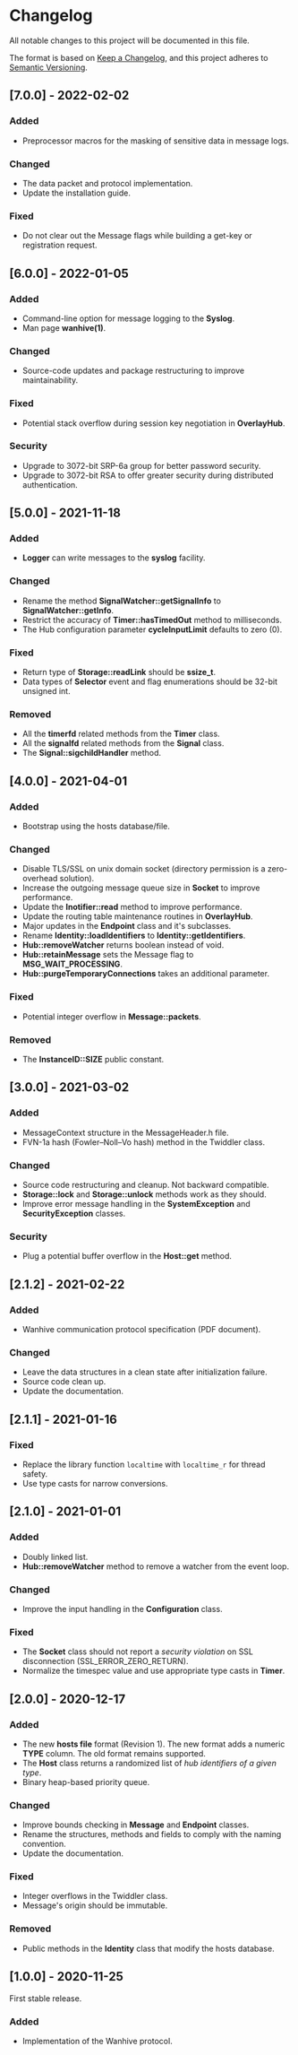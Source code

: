 # Changelog

All notable changes to this project will be documented in this file.

The format is based on [Keep a Changelog](https://keepachangelog.com/en/1.0.0/),
and this project adheres to [Semantic Versioning](https://semver.org/spec/v2.0.0.html).

## [7.0.0] - 2022-02-02

### Added

- Preprocessor macros for the masking of sensitive data in message logs.

### Changed

- The data packet and protocol implementation.
- Update the installation guide.

### Fixed

- Do not clear out the Message flags while building a get-key or registration request.

## [6.0.0] - 2022-01-05

### Added

- Command-line option for message logging to the **Syslog**.
- Man page **wanhive(1)**.

### Changed

- Source-code updates and package restructuring to improve maintainability.

### Fixed

- Potential stack overflow during session key negotiation in **OverlayHub**.

### Security

- Upgrade to 3072-bit SRP-6a group for better password security.
- Upgrade to 3072-bit RSA to offer greater security during distributed authentication.

## [5.0.0] - 2021-11-18

### Added

- **Logger** can write messages to the **syslog** facility.

### Changed

- Rename the method **SignalWatcher::getSignalInfo** to **SignalWatcher::getInfo**.
- Restrict the accuracy of **Timer::hasTimedOut** method to milliseconds.
- The Hub configuration parameter **cycleInputLimit** defaults to zero (0).

### Fixed

- Return type of **Storage::readLink** should be **ssize_t**.
- Data types of **Selector** event and flag enumerations should be 32-bit unsigned int.

### Removed

- All the **timerfd** related methods from the **Timer** class.
- All the **signalfd** related methods from the **Signal** class.
- The **Signal::sigchildHandler** method.

## [4.0.0] - 2021-04-01

### Added

- Bootstrap using the hosts database/file.

### Changed

- Disable TLS/SSL on unix domain socket (directory permission is a zero-overhead solution).
- Increase the outgoing message queue size in **Socket** to improve performance.
- Update the **Inotifier::read** method to improve performance.
- Update the routing table maintenance routines in **OverlayHub**.
- Major updates in the **Endpoint** class and it's subclasses.
- Rename **Identity::loadIdentifiers** to **Identity::getIdentifiers**.
- **Hub::removeWatcher** returns boolean instead of void.
- **Hub::retainMessage** sets the Message flag to **MSG_WAIT_PROCESSING**.
- **Hub::purgeTemporaryConnections** takes an additional parameter.

### Fixed

- Potential integer overflow in **Message::packets**.

### Removed

- The **InstanceID::SIZE** public constant.

## [3.0.0] - 2021-03-02

### Added

- MessageContext structure in the MessageHeader.h file.
- FVN-1a hash (Fowler–Noll–Vo hash) method in the Twiddler class.

### Changed

- Source code restructuring and cleanup. Not backward compatible.
- **Storage::lock** and **Storage::unlock** methods work as they should.
- Improve error message handling in the **SystemException** and **SecurityException** classes.

### Security

- Plug a potential buffer overflow in the **Host::get** method.

## [2.1.2] - 2021-02-22

### Added

- Wanhive communication protocol specification (PDF document).

### Changed

- Leave the data structures in a clean state after initialization failure.
- Source code clean up.
- Update the documentation.

## [2.1.1] - 2021-01-16

### Fixed

- Replace the library function `localtime` with `localtime_r` for thread safety.
- Use type casts for narrow conversions.

## [2.1.0] - 2021-01-01

### Added

- Doubly linked list.
- **Hub::removeWatcher** method to remove a watcher from the event loop.

### Changed

- Improve the input handling in the **Configuration** class.

### Fixed

- The **Socket** class should not report a *security violation* on SSL disconnection (SSL_ERROR_ZERO_RETURN).
- Normalize the timespec value and use appropriate type casts in **Timer**.

## [2.0.0] - 2020-12-17

### Added

- The new **hosts file** format (Revision 1). The new format adds a numeric **TYPE** column. The old format remains supported.
- The **Host** class returns a randomized list of *hub identifiers of a given type*.
- Binary heap-based priority queue.

### Changed

- Improve bounds checking in **Message** and **Endpoint** classes.
- Rename the structures, methods and fields to comply with the naming convention.
- Update the documentation.

### Fixed

- Integer overflows in the Twiddler class.
- Message's origin should be immutable.

### Removed

- Public methods in the **Identity** class that modify the hosts database.

## [1.0.0] - 2020-11-25

First stable release.

### Added

- Implementation of the Wanhive protocol.
